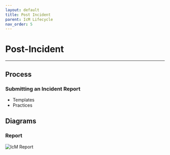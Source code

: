 ```yaml
---
layout: default
title: Post Incident
parent: IcM Lifecycle
nav_order: 5
---
```


# Post-Incident

---

## Process

### Submitting an Incident Report

* Templates
* Practices


## Diagrams

### Report

![IcM Report](https://raw.githubusercontent.com/Software-For-Love/incident-management-protocols/master/img/diagrams/sfl-icm-Report.png)
